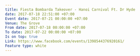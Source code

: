 ```yaml
---
title: Fiesta Bombarda Takeover - Hanoi Carnival Ft. Dr Hyde
date: 2017-07-18 22:51:00 +07:00
Event date: 2017-07-21 00:00:00 +07:00
Venue: The Grove
From date: 2017-07-18 00:00:00 +07:00
To date: 2017-07-22 00:00:00 +07:00
Is on top: true
Link: https://www.facebook.com/events/1398544376920161/
Feature type: white
---
```


